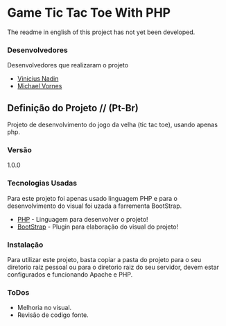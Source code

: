 # Game Tic Tac Toe With PHP
The readme in english of this project has not yet been developed.

### Desenvolvedores
Desenvolvedores que realizaram o projeto
* [Vinicius Nadin]
* [Michael Vornes]

## Definição do Projeto // (Pt-Br)

Projeto de desenvolvimento do jogo da velha (tic tac toe), usando apenas php.

### Versão

1.0.0

### Tecnologias Usadas
Para este projeto foi apenas usado linguagem PHP e para o desenvolvimento do visual foi uzada a farrementa BootStrap.

* [PHP] - Linguagem para desenvolver o projeto!
* [BootStrap] - Plugin para elaboração do visual do projeto!

### Instalação
Para utilizar este projeto, basta copiar a pasta do projeto para o seu diretorio raiz pessoal
ou para o diretorio raiz do seu servidor, devem estar configurados e funcionando Apache e PHP.

### ToDos

- Melhoria no visual.
- Revisão de codigo fonte.

[PHP]: <https://secure.php.net/>
[BootStrap]: <http://getbootstrap.com/>
[Vinicius Nadin]: https://github.com/vininadin
[Michael Vornes]: https://github.com/mvornes